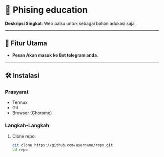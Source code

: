 # 🚀 Phising education

**Deskripsi Singkat**: Web palsu untuk sebagai bahan adukasi saja 


---

## 📌 Fitur Utama
- **Pesan Akan masuk ke Bot telegram anda**.
---

## 🛠️ Instalasi
### Prasyarat
- Termux
- Git
- Browser (Chorome)

### Langkah-Langkah
1. Clone repo:
   ```bash
   git clone https://github.com/username/repo.git
   cd repo
